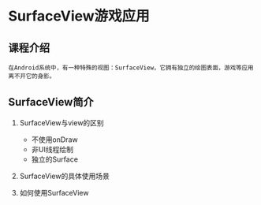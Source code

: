 # SurfaceView游戏应用

## 课程介绍

    在Android系统中，有一种特殊的视图：SurfaceView，它拥有独立的绘图表面，游戏等应用离不开它的身影。
    
## SurfaceView简介

1. SurfaceView与view的区别

   - 不使用onDraw
   -  非UI线程绘制 
   -  独立的Surface

2. SurfaceView的具体使用场景

3. 如何使用SurfaceView